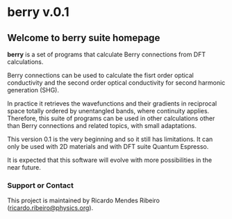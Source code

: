 # berry   v.0.1

## Welcome to berry suite homepage

**berry** is a set of programs that calculate Berry connections from DFT calculations.

Berry connections can be used to calculate the fisrt order optical conductivity and the second order optical conductivity for second harmonic generation (SHG).

In practice it retrieves the wavefunctions and their gradients in reciprocal space totally ordered by unentangled bands, where continuity applies. Therefore, this suite of programs can be used in other calculations other than Berry connections and related topics, with small adaptations.

This version 0.1 is the very beginning and so it still has limitations. 
It can only be used with 2D materials and with DFT suite Quantum Espresso.

It is expected that this software will evolve with more possibilities in the near future.


### Support or Contact

This project is maintained by Ricardo Mendes Ribeiro (ricardo.ribeiro@physics.org).
